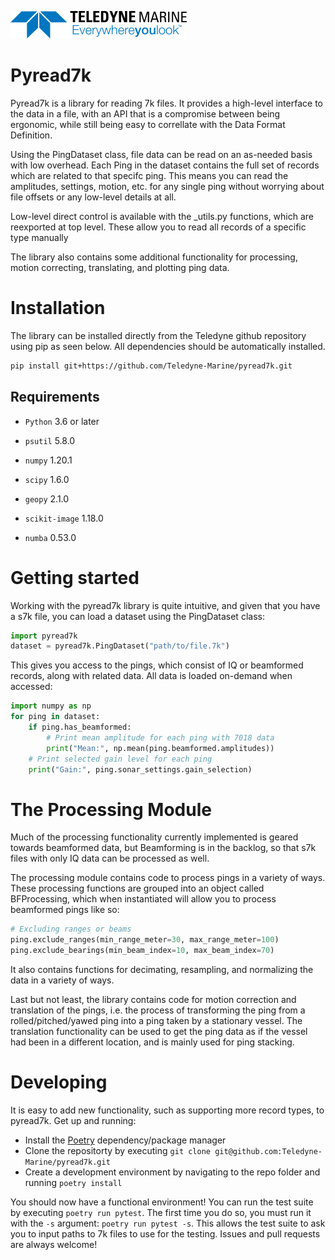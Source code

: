 [![Teledyne Logo](images/TeledyneLogo.png)](teledynemarine.com)


# Pyread7k
Pyread7k is a library for reading 7k files. It provides a high-level interface to the data in a file, with an API that is a compromise between being ergonomic, while still being easy to correllate with the Data Format Definition.

Using the PingDataset class, file data can be read on an as-needed basis with low overhead. Each Ping in the dataset contains the full set of records which are related to that specifc ping. This means you can read the amplitudes, settings, motion, etc. for any single ping without worrying about file offsets or any low-level details at all.

Low-level direct control is available with the _utils.py functions, which are reexported at top level. These allow you to read all records of a specific type manually

The library also contains some additional functionality for processing, motion correcting, translating, and plotting ping data.


# Installation
The library can be installed directly from the Teledyne github repository using pip as seen below. All dependencies should be automatically installed.
```bash
pip install git+https://github.com/Teledyne-Marine/pyread7k.git
```


## Requirements

* `Python` 3.6 or later

* `psutil` 5.8.0

* `numpy` 1.20.1

* `scipy` 1.6.0

* `geopy` 2.1.0

* `scikit-image` 1.18.0

* `numba` 0.53.0


# Getting started
Working with the pyread7k library is quite intuitive, and given that you have a s7k file, you can load a dataset using the PingDataset class:
```python
import pyread7k
dataset = pyread7k.PingDataset("path/to/file.7k")
```
This gives you access to the pings, which consist of IQ or beamformed records, along with related data. All data is loaded on-demand when accessed:
```python
import numpy as np
for ping in dataset:
    if ping.has_beamformed:
        # Print mean amplitude for each ping with 7018 data
        print("Mean:", np.mean(ping.beamformed.amplitudes)) 
    # Print selected gain level for each ping
    print("Gain:", ping.sonar_settings.gain_selection)
```


# The Processing Module
Much of the processing functionality currently implemented is geared towards
beamformed data, but Beamforming is in the backlog, so that s7k files with only IQ data can be processed as well.

The processing module contains code to process pings in a variety of ways. These processing functions are grouped into an object called BFProcessing, which when instantiated will allow you to process beamformed pings like so:

```python
# Excluding ranges or beams
ping.exclude_ranges(min_range_meter=30, max_range_meter=100)
ping.exclude_bearings(min_beam_index=10, max_beam_index=70)
```

It also contains functions for decimating, resampling, and normalizing the data in a variety of ways.

Last but not least, the library contains code for motion correction and translation of the pings, i.e. the process of transforming the ping from a rolled/pitched/yawed ping into a ping taken by a stationary vessel. The translation functionality can be used to get the ping data as if the vessel had been in a different location, and is mainly used for ping stacking.


# Developing
It is easy to add new functionality, such as supporting more record types, to pyread7k. Get up and running:
- Install the [Poetry](https://python-poetry.org/docs/) dependency/package manager
- Clone the repositorty by executing `git clone git@github.com:Teledyne-Marine/pyread7k.git`
- Create a development environment by navigating to the repo folder and running `poetry install`

You should now have a functional environment! You can run the test suite by executing `poetry run pytest`. The first time you do so, you must run it with the `-s` argument: `poetry run pytest -s`. This allows the test suite to ask you to input paths to 7k files to use for the testing.
Issues and pull requests are always welcome!